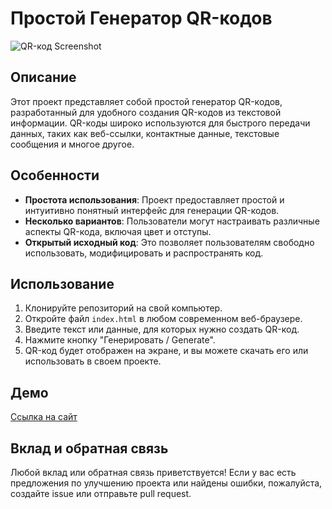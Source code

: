 # Простой Генератор QR-кодов

![QR-код Screenshot](https://holid4y.github.io/SimpleQRcodeGenerate-JS/media/img/1.png)
## Описание

Этот проект представляет собой простой генератор QR-кодов, разработанный для удобного создания QR-кодов из текстовой информации. QR-коды широко используются для быстрого передачи данных, таких как веб-ссылки, контактные данные, текстовые сообщения и многое другое.

## Особенности

- **Простота использования**: Проект предоставляет простой и интуитивно понятный интерфейс для генерации QR-кодов.
- **Несколько вариантов**: Пользователи могут настраивать различные аспекты QR-кода, включая цвет и отступы.
- **Открытый исходный код**: Это позволяет пользователям свободно использовать, модифицировать и распространять код.

## Использование

1. Клонируйте репозиторий на свой компьютер.
2. Откройте файл `index.html` в любом современном веб-браузере.
3. Введите текст или данные, для которых нужно создать QR-код.
4. Нажмите кнопку "Генерировать / Generate".
5. QR-код будет отображен на экране, и вы можете скачать его или использовать в своем проекте.

## Демо

[Ссылка на сайт](https://holid4y.github.io/SimpleQRcodeGenerate-JS/)

## Вклад и обратная связь

Любой вклад или обратная связь приветствуется! Если у вас есть предложения по улучшению проекта или найдены ошибки, пожалуйста, создайте issue или отправьте pull request.
